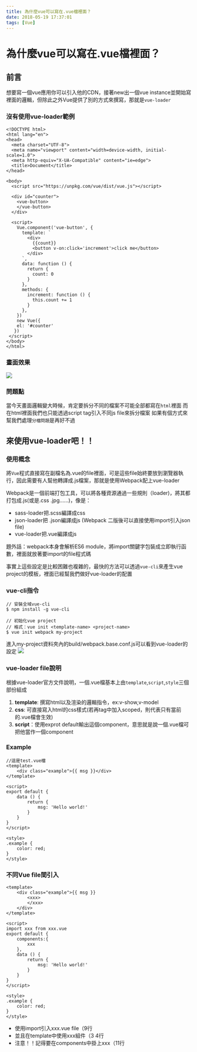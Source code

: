 ```yaml
---
title: 為什麼vue可以寫在.vue檔裡面？
date: 2018-05-19 17:37:01
tags: [Vue]
---
```

# 為什麼vue可以寫在.vue檔裡面？

## 前言

想要寫一個vue應用你可以引入他的CDN，接著new出一個vue instance並開始寫裡面的邏輯，但除此之外Vue提供了別的方式來撰寫，那就是`vue-loader`

### 沒有使用vue-loader範例
```html=
<!DOCTYPE html>
<html lang="en">
<head>
  <meta charset="UTF-8">
  <meta name="viewport" content="width=device-width, initial-scale=1.0">
  <meta http-equiv="X-UA-Compatible" content="ie=edge">
  <title>Document</title>
</head>

<body>
  <script src="https://unpkg.com/vue/dist/vue.js"></script>

  <div id="counter">
    <vue-button>
    </vue-button>
  </div>

  <script>
    Vue.component('vue-button', {
      template: `
        <div>
          {{count}}
          <button v-on:click='increment'>click me</button>
        </div>
      `,
      data: function () {
        return {
          count: 0
        }
      },
      methods: {
        increment: function () {
          this.count += 1
        }
      },
    })
    new Vue({
    el: '#counter'
   })
 </script>
</body>
</html>

```
### 畫面效果
![](https://i.imgur.com/tyjfMlA.png)

### 問題點

當今天畫面邏輯變大時候，肯定要拆分不同的檔案不可能全部都寫在`html`裡面
而在html裡面我們也只能透過script tag引入不同js file來拆分檔案
如果有個方式來幫我們處理`分檔問題`是再好不過


## 來使用vue-loader吧！！

### 使用概念

將`Vue`程式直接寫在副檔名為.vue的file裡面，可是這些file始終要放到瀏覽器執行，因此需要有人幫他轉譯成.js檔案，那就是使用Webpack配上vue-loader

Webpack是一個前端打包工具，可以將各種資源通過一些規則（loader)，將其都打包成.js(或是.css .jpg......)，像是：
* sass-loader把.scss編譯成css
* json-loader把 .json編譯成js (Webpack 二版後可以直接使用import引入json file)
* vue-loader把.vue編譯成js

題外話：webpack本身會解析ES6 module，將import關鍵字包裝成立即執行函數，裡面就放著要import的file程式碼

事實上這些設定是比較困難也複雜的，最快的方法可以透過`vue-cli`來產生vue project的模板，裡面已經幫我們做好vue-loader的配置

### vue-cli指令

```shell=
// 安裝全域vue-cli
$ npm install -g vue-cli

// 初始化vue project
// 格式：vue init <template-name> <project-name>
$ vue init webpack my-project

```
進入my-project資料夾內的build/webpack.base.conf.js可以看到vue-loader的設定
![](https://i.imgur.com/b8FfO9L.png)

### vue-loader file說明

根據vue-loader官方文件說明，一個.vue檔基本上由`template`,`script`,`style`三個部份組成

1. **template**: 撰寫html以及渲染的邏輯指令，ex:v-show,v-model
2. **css**: 可直接寫入html的css樣式(若再tag中加入scoped，則代表只有當前的.vue檔會生效)
3. **script**：使用exprot default輸出這個component，意思就是說一個.vue檔可把他當作一個component

### Example
```html=
//這是test.vue檔
<template>
    <div class="example">{{ msg }}</div>
</template>

<script>
export default {
    data () {
        return {
            msg: 'Hello world!'
        }
    }
}
</script>

<style>
.example {
    color: red;
}
</style>
```
### 不同Vue file間引入
```html=
<template>
    <div class="example">{{ msg }}
        <xxx>
        </xxx>
    </div>
</template>

<script>
import xxx from xxx.vue
export default {
    components:{
        xxx
    },
    data () {
        return {
            msg: 'Hello world!'
        }
    }
}
</script>

<style>
.example {
    color: red;
}
</style>
```
* 使用import引入xxx.vue file（9行
* 並且在template中使用xxx組件（3 4行
* 注意！！記得要在components中掛上xxx（11行

